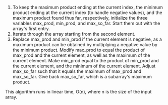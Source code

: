 1. To keep the maximum product ending at the current index, the minimum product ending at the current index (to handle negative values), and the maximum product found thus far, respectively, initialize the three variables max_prod, min_prod, and max_so_far. Start them out with the array's first entry.
2. Iterate through the array starting from the second element.
3. Replace max_prod and min_prod if the current element is negative, as a maximum product can be obtained by multiplying a negative value by the minimum product. Modify max_prod to equal the product of max_prod and the current element, as well as the maximum of the current element. Make min_prod equal to the product of min_prod and the current element, and the minimum of the current element. Adjust max_so_far such that it equals the maximum of max_prod and max_so_far. Give back max_so_far, which is a subarray's maximum product.

This algorithm runs in linear time, O(n), where n is the size of the input array.
